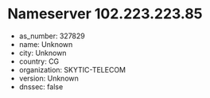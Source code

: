 # Nameserver 102.223.223.85

* as_number: 327829
* name: Unknown
* city: Unknown
* country: CG
* organization: SKYTIC-TELECOM
* version: Unknown
* dnssec: false
